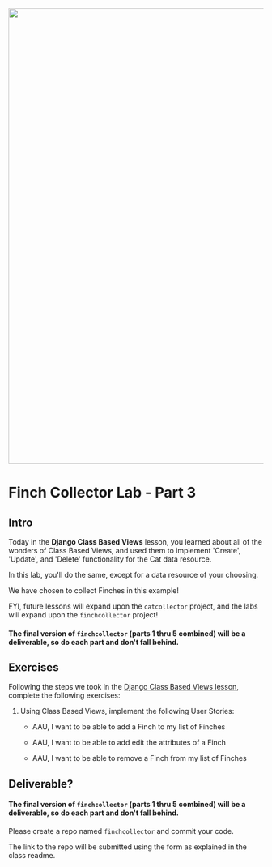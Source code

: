 <img src="https://images.unsplash.com/photo-1600981806713-d141a32a4f7b" width="900">

# Finch Collector Lab - Part 3

## Intro

Today in the **Django Class Based Views** lesson, you learned about all of the wonders of Class Based Views, and used them to implement 'Create', 'Update', and 'Delete' functionality for the Cat data resource.

In this lab, you'll do the same, except for a data resource of your choosing.

We have chosen to collect Finches in this example!

FYI, future lessons will expand upon the `catcollector` project, and the labs will expand upon the `finchcollector` project!

#### The final version of `finchcollector` (parts 1 thru 5 combined) will be a deliverable, so do each part and don't fall behind.


## Exercises

Following the steps we took in the [Django Class Based Views lesson](https://git.generalassemb.ly/SEI-CC/SEIR-09-13-21/tree/main/work/w08/d1/03-django-class-views), complete the following exercises:

1. Using Class Based Views, implement the following User Stories:
	- AAU, I want to be able to add a Finch to my list of Finches

	- AAU, I want to be able to add edit the attributes of a Finch

	- AAU, I want to be able to remove a Finch from my list of Finches


## Deliverable?

#### The final version of `finchcollector` (parts 1 thru 5 combined) will be a deliverable, so do each part and don't fall behind.

Please create a repo named `finchcollector` and commit your code.

The link to the repo will be submitted using the form as explained in the class readme.